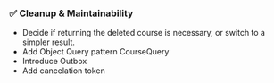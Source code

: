 ### ✅ Cleanup & Maintainability

- Decide if returning the deleted course is necessary, or switch to a simpler result.
- Add Object Query pattern CourseQuery
- Introduce Outbox
- Add cancelation token

